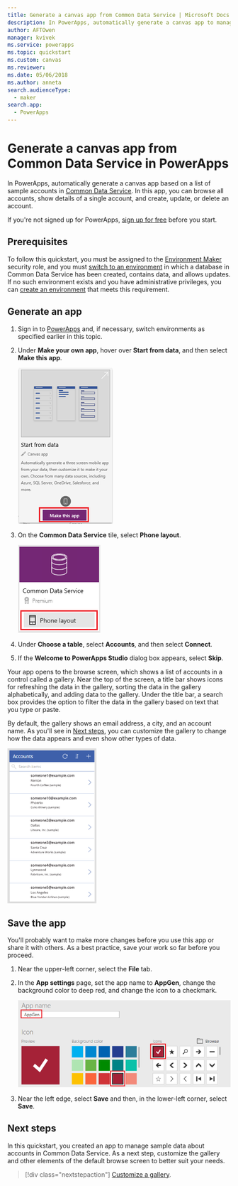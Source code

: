 ```yaml
---
title: Generate a canvas app from Common Data Service | Microsoft Docs
description: In PowerApps, automatically generate a canvas app to manage data in Common Data Service
author: AFTOwen
manager: kvivek
ms.service: powerapps
ms.topic: quickstart
ms.custom: canvas
ms.reviewer: 
ms.date: 05/06/2018
ms.author: anneta
search.audienceType: 
  - maker
search.app: 
  - PowerApps
---
```

# Generate a canvas app from Common Data Service in PowerApps

In PowerApps, automatically generate a canvas app based on a list of sample accounts in [Common Data Service](../common-data-service/data-platform-intro.md). In this app, you can browse all accounts, show details of a single account, and create, update, or delete an account.

If you're not signed up for PowerApps, [sign up for free](https://web.powerapps.com?utm_source=padocs&utm_medium=linkinadoc&utm_campaign=referralsfromdoc) before you start.

## Prerequisites

To follow this quickstart, you must be assigned to the [Environment Maker](https://docs.microsoft.com/power-platform/admin/database-security.md#predefined-security-roles) security role, and you must [switch to an environment](working-with-environments.md) in which a database in Common Data Service has been created, contains data, and allows updates. If no such environment exists and you have administrative privileges, you can [create an environment](https://docs.microsoft.com/power-platform/admin/environments-administration.md#create-an-environment) that meets this requirement.

## Generate an app

1. Sign in to [PowerApps](https://web.powerapps.com?utm_source=padocs&utm_medium=linkinadoc&utm_campaign=referralsfromdoc) and, if necessary, switch environments as specified earlier in this topic.

1. Under **Make your own app**, hover over **Start from data**, and then select **Make this app**.

	![Option to create an app](./media/data-platform-create-app/start-from-data.png)

1. On the **Common Data Service** tile, select **Phone layout**.

	![Connection tile](./media/data-platform-create-app/connection-tile.png)

1. Under **Choose a table**, select **Accounts**, and then select **Connect**.

1. If the **Welcome to PowerApps Studio** dialog box appears, select **Skip**.

Your app opens to the browse screen, which shows a list of accounts in a control called a gallery. Near the top of the screen, a title bar shows icons for refreshing the data in the gallery, sorting the data in the gallery alphabetically, and adding data to the gallery. Under the title bar, a search box provides the option to filter the data in the gallery based on text that you type or paste. 

By default, the gallery shows an email address, a city, and an account name. As you'll see in [Next steps](data-platform-create-app.md#next-steps), you can customize the gallery to change how the data appears and even show other types of data.

![Browse screen](./media/data-platform-create-app/browse-screen.png)

## Save the app
You'll probably want to make more changes before you use this app or share it with others. As a best practice, save your work so far before you proceed.

1. Near the upper-left corner, select the **File** tab.

1. In the **App settings** page, set the app name to **AppGen**, change the background color to deep red, and change the icon to a checkmark.

	![App settings page](./media/data-platform-create-app/app-settings.png)

1. Near the left edge, select **Save** and then, in the lower-left corner, select **Save**.

## Next steps
In this quickstart, you created an app to manage sample data about accounts in Common Data Service. As a next step, customize the gallery and other elements of the default browse screen to better suit your needs.

> [!div class="nextstepaction"]
> [Customize a gallery](customize-layout-sharepoint.md).
